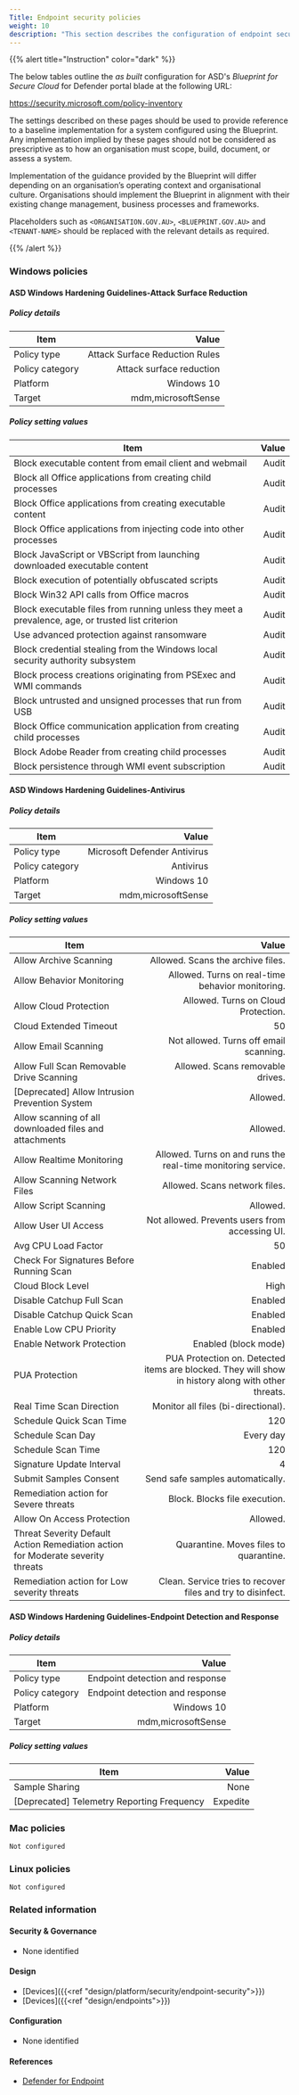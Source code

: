 ```yaml
---
Title: Endpoint security policies
weight: 10
description: "This section describes the configuration of endpoint security policies within Microsoft Defender associated with systems built according to the guidance provided by ASD's Blueprint for Secure Cloud."
---
```


{{% alert title="Instruction" color="dark" %}}
 
The below tables outline the *as built* configuration for ASD's *Blueprint for Secure Cloud* for Defender portal blade at the following URL: 

https://security.microsoft.com/policy-inventory
 
The settings described on these pages should be used to provide reference to a baseline implementation for a system configured using the Blueprint. Any implementation implied by these pages should not be considered as prescriptive as to how an organisation must scope, build, document, or assess a system.

Implementation of the guidance provided by the Blueprint will differ depending on an organisation’s operating context and organisational culture. Organisations should implement the Blueprint in alignment with their existing change management, business processes and frameworks.

Placeholders such as `<ORGANISATION.GOV.AU>`, `<BLUEPRINT.GOV.AU>` and `<TENANT-NAME>` should be replaced with the relevant details as required.
 
{{% /alert %}}


### Windows policies

#### ASD Windows Hardening Guidelines-Attack Surface Reduction

##### Policy details

| Item            | Value                          |
| --------------- | ------------------------------:|
| Policy type     | Attack Surface Reduction Rules |
| Policy category | Attack surface reduction       |
| Platform        | Windows 10                     |
| Target          | mdm,microsoftSense             |

##### Policy setting values

| Item                                                                                              | Value |
| ------------------------------------------------------------------------------------------------- | -----:|
| Block executable content from email client and webmail                                            | Audit |
| Block all Office applications from creating child processes                                       | Audit |
| Block Office applications from creating executable content                                        | Audit |
| Block Office applications from injecting code into other processes                                | Audit |
| Block JavaScript or VBScript from launching downloaded executable content                         | Audit |
| Block execution of potentially obfuscated scripts                                                 | Audit |
| Block Win32 API calls from Office macros                                                          | Audit |
| Block executable files from running unless they meet a prevalence, age, or trusted list criterion | Audit |
| Use advanced protection against ransomware                                                        | Audit |
| Block credential stealing from the Windows local security authority subsystem                     | Audit |
| Block process creations originating from PSExec and WMI commands                                  | Audit |
| Block untrusted and unsigned processes that run from USB                                          | Audit |
| Block Office communication application from creating child processes                              | Audit |
| Block Adobe Reader from creating child processes                                                  | Audit |
| Block persistence through WMI event subscription                                                  | Audit |

#### ASD Windows Hardening Guidelines-Antivirus

##### Policy details

| Item            | Value                        |
| --------------- | ----------------------------:|
| Policy type     | Microsoft Defender Antivirus |
| Policy category | Antivirus                    |
| Platform        | Windows 10                   |
| Target          | mdm,microsoftSense           |

##### Policy setting values



| Item                                                                            | Value                                                                                              |
| ------------------------------------------------------------------------------- | --------------------------------------------------------------------------------------------------:|
| Allow Archive Scanning                                                          | Allowed. Scans the archive files.                                                                  |
| Allow Behavior Monitoring                                                       | Allowed. Turns on real-time behavior monitoring.                                                   |
| Allow Cloud Protection                                                          | Allowed. Turns on Cloud Protection.                                                                |
| Cloud Extended Timeout                                                          | 50                                                                                                 |
| Allow Email Scanning                                                            | Not allowed. Turns off email scanning.                                                             |
| Allow Full Scan Removable Drive Scanning                                        | Allowed. Scans removable drives.                                                                   |
| [Deprecated] Allow Intrusion Prevention System                                  | Allowed.                                                                                           |
| Allow scanning of all downloaded files and attachments                          | Allowed.                                                                                           |
| Allow Realtime Monitoring                                                       | Allowed. Turns on and runs the real-time monitoring service.                                       |
| Allow Scanning Network Files                                                    | Allowed. Scans network files.                                                                      |
| Allow Script Scanning                                                           | Allowed.                                                                                           |
| Allow User UI Access                                                            | Not allowed. Prevents users from accessing UI.                                                     |
| Avg CPU Load Factor                                                             | 50                                                                                                 |
| Check For Signatures Before Running Scan                                        | Enabled                                                                                            |
| Cloud Block Level                                                               | High                                                                                               |
| Disable Catchup Full Scan                                                       | Enabled                                                                                            |
| Disable Catchup Quick Scan                                                      | Enabled                                                                                            |
| Enable Low CPU Priority                                                         | Enabled                                                                                            |
| Enable Network Protection                                                       | Enabled (block mode)                                                                               |
| PUA Protection                                                                  | PUA Protection on. Detected items are blocked. They will show in history along with other threats. |
| Real Time Scan Direction                                                        | Monitor all files (bi-directional).                                                                |
| Schedule Quick Scan Time                                                        | 120                                                                                                |
| Schedule Scan Day                                                               | Every day                                                                                          |
| Schedule Scan Time                                                              | 120                                                                                                |
| Signature Update Interval                                                       | 4                                                                                                  |
| Submit Samples Consent                                                          | Send safe samples automatically.                                                                   |
| Remediation action for Severe threats                                           | Block. Blocks file execution.                                                                      |
| Allow On Access Protection                                                      | Allowed.                                                                                           |
| Threat Severity Default Action Remediation action for Moderate severity threats | Quarantine. Moves files to quarantine.                                                             |
| Remediation action for Low severity threats                                     | Clean. Service tries to recover files and try to disinfect.                                        |

#### ASD Windows Hardening Guidelines-Endpoint Detection and Response

##### Policy details

| Item            | Value                           |
| --------------- | -------------------------------:|
| Policy type     | Endpoint detection and response |
| Policy category | Endpoint detection and response |
| Platform        | Windows 10                      |
| Target          | mdm,microsoftSense              |

##### Policy setting values

| Item                                       | Value    |
| ------------------------------------------ | --------:|
| Sample Sharing                             | None     |
| [Deprecated] Telemetry Reporting Frequency | Expedite |


### Mac policies
`Not configured`

### Linux policies
`Not configured`

### Related information

#### Security & Governance

* None identified
  
#### Design

* [Devices]({{<ref "design/platform/security/endpoint-security">}})
* [Devices]({{<ref "design/endpoints">}})
  
#### Configuration

* None identified

#### References

* [Defender for Endpoint](https://learn.microsoft.com/microsoft-365/security/defender-endpoint)